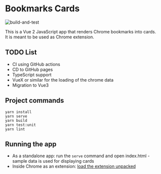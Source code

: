 # Bookmarks Cards
![build-and-test](https://github.com/rafa-borges/bookmarks-cards/workflows/build-and-test/badge.svg?branch=master)

This is a Vue 2 JavaScript app that renders Chrome bookmarks into cards. It is meant to be used as Chrome extension.

## TODO List
- CI using GitHub actions
- CD to GitHub pages
- TypeScript support
- VueX or similar for the loading of the chrome data
- Migration to Vue3

## Project commands
```
yarn install
yarn serve
yarn build
yarn test:unit
yarn lint
```

## Running the app
- As a standalone app: run the ```serve``` command and open index.html - sample data is used for displaying cards
- Inside Chrome as an extension: [load the extension unpacked](https://developer.chrome.com/extensions/getstarted)
